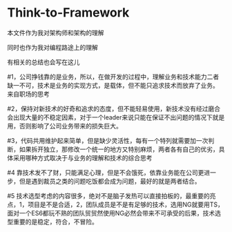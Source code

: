 # Think-to-Framework
本文件作为我对架构师和架构的理解

同时也作为我对编程路途上的理解

有相关的总结也会写在这儿

#1，公司挣钱靠的是业务，所以，在做开发的过程中，理解业务和技术能力二者缺一不可，技术是业务的实现方式，是载体，但不能只追求技术而放弃了业务。    来自职场的思考

#2，保持对新技术的好奇和追求的态度，但不能轻易使用，新技术没有经过磨合会出现大量的不稳定因素，对于一个leader来说只能在保证不出问题的情况下就是用，否则影响了公司业务带来的损失巨大。

#3，代码共用维护起来简单，但是缺少灵活性，每有一个特列就需要加一次判断，如果拆开独立，那修改一个统一的地方又特别麻烦，两者各有自己的优劣，具体采用哪种方式取决于与业务的理解和技术的综合思考

#4 靠技术发不了财，只能满足心理，但是不会饿死，依靠业务能在公司更进一步，但是遇到裁员之类的问题吃饭都会成为问题，最好的就是两者结合。

#5 技术选型考虑的内容很多，绝对不是脑子发热可以直接拍板的，最重要的亮点，1，项目是不是合适，2，团队成员是不是有足够的技术，选用NG就要用TS，面对一个ES6都玩不熟的团队贸贸然使用NG必然会带来不可承受的后果，技术选型重要的是稳定，符合，不冒险。